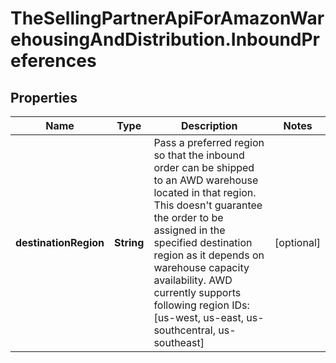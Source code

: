 # TheSellingPartnerApiForAmazonWarehousingAndDistribution.InboundPreferences

## Properties

Name | Type | Description | Notes
------------ | ------------- | ------------- | -------------
**destinationRegion** | **String** | Pass a preferred region so that the inbound order can be shipped to an AWD warehouse located in that region. This doesn&#39;t guarantee the order to be assigned in the specified destination region as it depends on warehouse capacity availability. AWD currently supports following region IDs: [us-west, us-east, us-southcentral, us-southeast] | [optional] 


